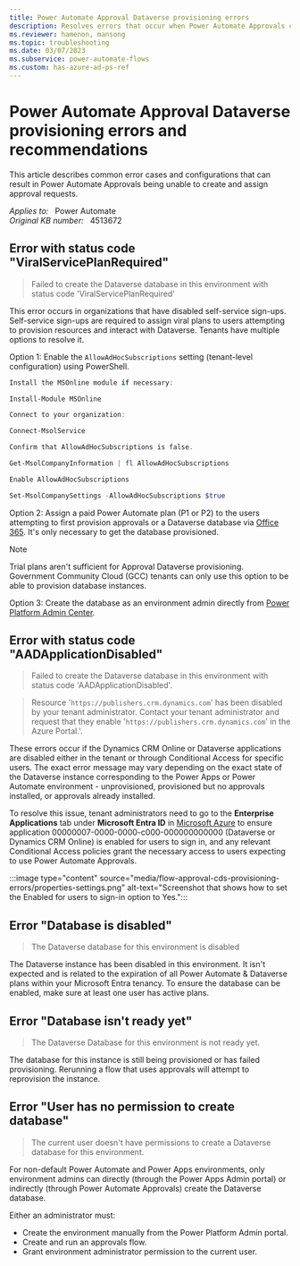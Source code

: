 ```yaml
---
title: Power Automate Approval Dataverse provisioning errors
description: Resolves errors that occur when Power Automate Approvals can't create and assign approval requests.
ms.reviewer: hamenon, mansong
ms.topic: troubleshooting
ms.date: 03/07/2023
ms.subservice: power-automate-flows
ms.custom: has-azure-ad-ps-ref
---
```

# Power Automate Approval Dataverse provisioning errors and recommendations

This article describes common error cases and configurations that can result in Power Automate Approvals being unable to create and assign approval requests.

_Applies to:_ &nbsp; Power Automate  
_Original KB number:_ &nbsp; 4513672

## Error with status code "ViralServicePlanRequired"

> Failed to create the Dataverse database in this environment with status code 'ViralServicePlanRequired'

This error occurs in organizations that have disabled self-service sign-ups. Self-service sign-ups are required to assign viral plans to users attempting to provision resources and interact with Dataverse. Tenants have multiple options to resolve it.

Option 1: Enable the `AllowAdHocSubscriptions` setting (tenant-level configuration) using PowerShell.

```powershell
Install the MSOnline module if necessary: 

Install-Module MSOnline 

Connect to your organization: 

Connect-MsolService 

Confirm that AllowAdHocSubscriptions is false. 

Get-MsolCompanyInformation | fl AllowAdHocSubscriptions 

Enable AllowAdHocSubscriptions 

Set-MsolCompanySettings -AllowAdHocSubscriptions $true 
```

Option 2: Assign a paid Power Automate plan (P1 or P2) to the users attempting to first provision approvals or a Dataverse database via [Office 365](https://portal.office.com/). It's only necessary to get the database provisioned.

> [!NOTE]
> Trial plans aren't sufficient for Approval Dataverse provisioning. Government Community Cloud (GCC) tenants can only use this option to be able to provision database instances.

Option 3: Create the database as an environment admin directly from [Power Platform Admin Center](https://admin.powerplatform.microsoft.com).

## Error with status code "AADApplicationDisabled"

> Failed to create the Dataverse database in this environment with status code 'AADApplicationDisabled'.

> Resource '`https://publishers.crm.dynamics.com`' has been disabled by your tenant administrator. Contact your tenant administrator and request that they enable '`https://publishers.crm.dynamics.com`' in the Azure Portal.'.

These errors occur if the Dynamics CRM Online or Dataverse applications are disabled either in the tenant or through Conditional Access for specific users. The exact error message may vary depending on the exact state of the Dataverse instance corresponding to the Power Apps or Power Automate environment - unprovisioned, provisioned but no approvals installed, or approvals already installed.

To resolve this issue, tenant administrators need to go to the **Enterprise Applications** tab under **Microsoft Entra ID** in [Microsoft Azure](https://ms.portal.azure.com) to ensure application 00000007-0000-0000-c000-000000000000 (Dataverse or Dynamics CRM Online) is enabled for users to sign in, and any relevant Conditional Access policies grant the necessary access to users expecting to use Power Automate Approvals.

:::image type="content" source="media/flow-approval-cds-provisioning-errors/properties-settings.png" alt-text="Screenshot that shows how to set the Enabled for users to sign-in option to Yes.":::

## Error "Database is disabled"

> The Dataverse database for this environment is disabled

The Dataverse instance has been disabled in this environment. It isn't expected and is related to the expiration of all Power Automate & Dataverse plans within your Microsoft Entra tenancy. To ensure the database can be enabled, make sure at least one user has active plans.

## Error "Database isn't ready yet"

> The Dataverse Database for this environment is not ready yet.

The database for this instance is still being provisioned or has failed provisioning. Rerunning a flow that uses approvals will attempt to reprovision the instance.

## Error "User has no permission to create database"

> The current user doesn't have permissions to create a Dataverse database for this environment.

For non-default Power Automate and Power Apps environments, only environment admins can directly (through the Power Apps Admin portal) or indirectly (through Power Automate Approvals) create the Dataverse database.

Either an administrator must:

- Create the environment manually from the Power Platform Admin portal.
- Create and run an approvals flow.
- Grant environment administrator permission to the current user.
